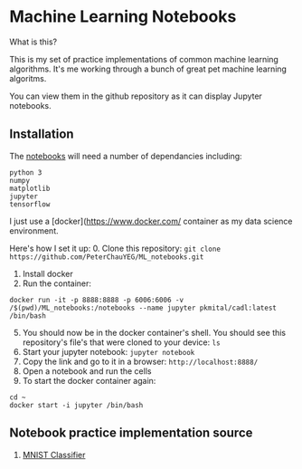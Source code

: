 # Machine Learning Notebooks
What is this? 

This is my set of practice implementations of common machine learning algorithms. 
It's me working through a bunch of great pet machine learning algoritms.

You can view them in the github repository as it can display Jupyter notebooks.

## Installation
The [notebooks](https://jupyter.org/) will need a number of dependancies including:
```
python 3
numpy
matplotlib
jupyter
tensorflow
```

I just use a [docker](https://www.docker.com/ container as my data science environment.

Here's how I set it up:
0. Clone this repository: `git clone https://github.com/PeterChauYEG/ML_notebooks.git`
1. Install docker
2. Run the container:
```
docker run -it -p 8888:8888 -p 6006:6006 -v /$(pwd)/ML_notebooks:/notebooks --name jupyter pkmital/cadl:latest /bin/bash
```
5. You should now be in the docker container's shell. You should see this repository's file's that were cloned to your device: `ls`
6. Start your jupyter notebook: `jupyter notebook`
7. Copy the link and go to it in a browser: `http://localhost:8888/`
8. Open a notebook and run the cells
9. To start the docker container again:
```
cd ~
docker start -i jupyter /bin/bash
```

## Notebook practice implementation source
1. [MNIST Classifier](https://github.com/amygdala/tensorflow-workshop/blob/master/workshop_sections/mnist_series/mnist_simple.py)

